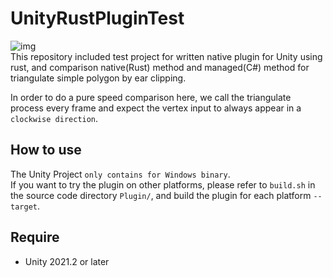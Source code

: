 UnityRustPluginTest  
==========================

![img](https://i.imgur.com/RT8q5jN.gif)  
This repository included test project for written native plugin for Unity using rust, and comparison native(Rust) method and managed(C#) method for triangulate simple polygon by ear clipping.  

In order to do a pure speed comparison here, we call the triangulate process every frame and expect the vertex input to always appear in a `clockwise direction`.

How to use
--------------------------
The Unity Project `only contains for Windows binary`.  
If you want to try the plugin on other platforms, please refer to `build.sh` in the source code directory `Plugin/`, and build the plugin for each platform `--target`.

Require
--------------------------
- Unity 2021.2 or later